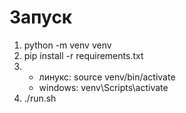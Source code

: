 # Запуск

 1)  python -m venv venv
 2) pip install -r requirements.txt
 3) - линукс: source venv/bin/activate
    - windows: venv\Scripts\activate
 4) ./run.sh 